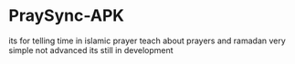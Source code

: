 # PraySync-APK
its for telling time in islamic prayer teach about prayers and ramadan very simple not advanced its still in development
